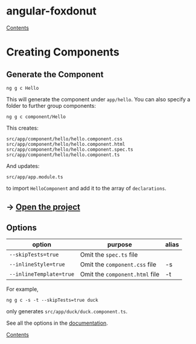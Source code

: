 # angular-foxdonut

[Contents](../README.md)

# Creating Components

## Generate the Component

```
ng g c Hello
```

This will generate the component under `app/hello`. You can also specify a folder to further group
components:

```
ng g c component/Hello
```

This creates:

```
src/app/component/hello/hello.component.css
src/app/component/hello/hello.component.html
src/app/component/hello/hello.component.spec.ts
src/app/component/hello/hello.component.ts
```

And updates:

```
src/app/app.module.ts
```

to import `HelloComponent` and add it to the array of `declarations`.

## &rarr; [Open the project](https://stackblitz.com/github/foxdonut/angular-foxdonut?file=src%2Fapp%2Fcomponent%2Fhello%2Fhello.component.ts)

## Options

| option | purpose | alias |
|----|----|----|
|`--skipTests=true` | Omit the `spec.ts` file | |
|`--inlineStyle=true` | Omit the `component.css` file | -s |
|`--inlineTemplate=true` | Omit the `component.html` file | -t |

For example,

```
ng g c -s -t --skipTests=true duck
```

only generates `src/app/duck/duck.component.ts`.

See all the options in the [documentation](https://angular.io/cli/generate#component-command).

[Contents](../README.md)
